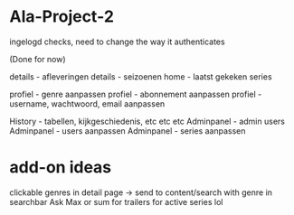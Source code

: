 # Ala-Project-2
ingelogd checks, need to change the way it authenticates
<!-- details - styling --> (Done for now)
details - afleveringen
details - seizoenen
home - laatst gekeken series
<!-- registreren - abonnement type-> woorden -->
profiel - genre aanpassen
profiel - abonnement aanpassen
profiel - username, wachtwoord, email aanpassen
<!-- profiel - logout -->
History - tabellen, kijkgeschiedenis, etc etc etc
Adminpanel - admin users
Adminpanel - users aanpassen
Adminpanel - series aanpassen

# add-on ideas
clickable genres in detail page -> send to content/search with genre in searchbar
Ask Max or sum for trailers for active series lol
